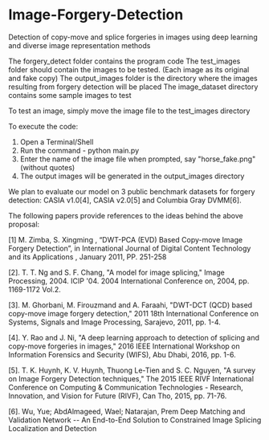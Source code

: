 # Image-Forgery-Detection
Detection of copy-move and splice forgeries in images using deep learning and diverse image representation methods

The forgery_detect folder contains the program code
The test_images folder should contain the images to be tested. (Each image as its original and fake copy)
The output_images folder is the directory where the images resulting from forgery detection will be placed
The image_dataset directory contains some sample images to test

To test an image, simply move the image file to the test_images directory

To execute the code:

1. Open a Terminal/Shell
2. Run the command -   python main.py
3. Enter the name of the image file when prompted, say "horse_fake.png" (without quotes)
4. The output images will be generated in the output_images directory


We plan to evaluate our model on 3 public benchmark datasets for forgery detection: CASIA v1.0[4], CASIA v2.0[5] and Columbia Gray DVMM[6]. 

The following papers provide references to the ideas behind the above proposal:

[1] M. Zimba, S. Xingming , “DWT-PCA (EVD) Based Copy-move Image Forgery Detection”, in International Journal of Digital Content Technology and its Applications , January 2011, PP. 251-258

[2]. T. T. Ng and S. F. Chang, "A model for image splicing," Image Processing, 2004. ICIP '04. 2004 International Conference on, 2004, pp. 1169-1172 Vol.2.

[3]. M. Ghorbani, M. Firouzmand and A. Faraahi, "DWT-DCT (QCD) based copy-move image forgery detection," 2011 18th International Conference on Systems, Signals and Image Processing, Sarajevo, 2011, pp. 1-4.

[4]. Y. Rao and J. Ni, "A deep learning approach to detection of splicing and copy-move forgeries in images," 2016 IEEE International Workshop on Information Forensics and Security (WIFS), Abu Dhabi, 2016, pp. 1-6.

[5]. T. K. Huynh, K. V. Huynh, Thuong Le-Tien and S. C. Nguyen, "A survey on Image Forgery Detection techniques," The 2015 IEEE RIVF International Conference on Computing & Communication Technologies - Research, Innovation, and Vision for Future (RIVF), Can Tho, 2015, pp. 71-76.

[6]. Wu, Yue; AbdAlmageed, Wael; Natarajan, Prem Deep Matching and Validation Network -- An End-to-End Solution to Constrained Image Splicing Localization and Detection
